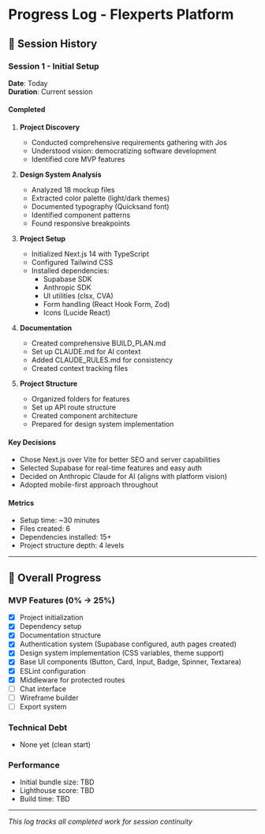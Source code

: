 # Progress Log - Flexperts Platform

## 📅 Session History

### Session 1 - Initial Setup
**Date**: Today  
**Duration**: Current session

#### Completed
1. **Project Discovery**
   - Conducted comprehensive requirements gathering with Jos
   - Understood vision: democratizing software development
   - Identified core MVP features

2. **Design System Analysis**
   - Analyzed 18 mockup files
   - Extracted color palette (light/dark themes)
   - Documented typography (Quicksand font)
   - Identified component patterns
   - Found responsive breakpoints

3. **Project Setup**
   - Initialized Next.js 14 with TypeScript
   - Configured Tailwind CSS
   - Installed dependencies:
     - Supabase SDK
     - Anthropic SDK
     - UI utilities (clsx, CVA)
     - Form handling (React Hook Form, Zod)
     - Icons (Lucide React)

4. **Documentation**
   - Created comprehensive BUILD_PLAN.md
   - Set up CLAUDE.md for AI context
   - Added CLAUDE_RULES.md for consistency
   - Created context tracking files

5. **Project Structure**
   - Organized folders for features
   - Set up API route structure
   - Created component architecture
   - Prepared for design system implementation

#### Key Decisions
- Chose Next.js over Vite for better SEO and server capabilities
- Selected Supabase for real-time features and easy auth
- Decided on Anthropic Claude for AI (aligns with platform vision)
- Adopted mobile-first approach throughout

#### Metrics
- Setup time: ~30 minutes
- Files created: 6
- Dependencies installed: 15+
- Project structure depth: 4 levels

---

## 🎯 Overall Progress

### MVP Features (0% → 25%)
- [x] Project initialization
- [x] Dependency setup
- [x] Documentation structure
- [x] Authentication system (Supabase configured, auth pages created)
- [x] Design system implementation (CSS variables, theme support)
- [x] Base UI components (Button, Card, Input, Badge, Spinner, Textarea)
- [x] ESLint configuration
- [x] Middleware for protected routes
- [ ] Chat interface
- [ ] Wireframe builder
- [ ] Export system

### Technical Debt
- None yet (clean start)

### Performance
- Initial bundle size: TBD
- Lighthouse score: TBD
- Build time: TBD

---

*This log tracks all completed work for session continuity*